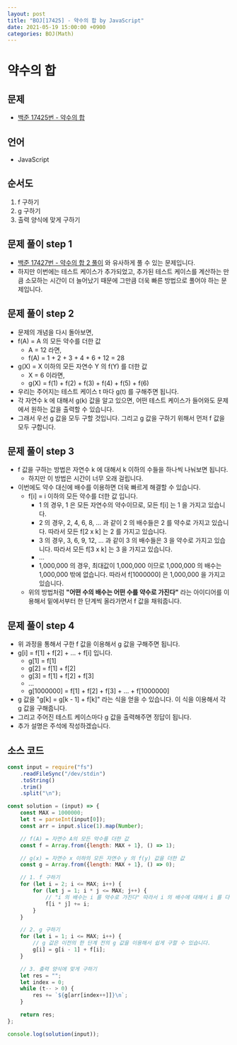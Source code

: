 ```yaml
---
layout: post
title: "BOJ[17425] - 약수의 합 by JavaScript"
date: 2021-05-19 15:00:00 +0900
categories: BOJ(Math)
---
```


# 약수의 합

## 문제

- [백준 17425번 - 약수의 합](https://www.acmicpc.net/problem/17425)

## 언어

- JavaScript

## 순서도

1. f 구하기
2. g 구하기
3. 출력 양식에 맞게 구하기

## 문제 풀이 step 1

- [백준 17427번 - 약수의 합 2 풀이](<https://qkrrlgh519.github.io/boj(math)/2021/05/18/BOJ-Math-17427.html>) 와 유사하게 풀 수 있는 문제입니다.
- 하지만 이번에는 테스트 케이스가 추가되었고, 추가된 테스트 케이스를 계산하는 만큼 소모하는 시간이 더 늘어났기 때문에 그만큼 더욱 빠른 방법으로 풀어야 하는 문제입니다.

## 문제 풀이 step 2

- 문제의 개념을 다시 돌아보면,
- f(A) = A 의 모든 약수를 더한 값
  - A = 12 라면,
  - f(A) = 1 + 2 + 3 + 4 + 6 + 12 = 28
- g(X) = X 이하의 모든 자연수 Y 의 f(Y) 를 더한 값
  - X = 6 이라면,
  - g(X) = f(1) + f(2) + f(3) + f(4) + f(5) + f(6)
- 우리는 주어지는 테스트 케이스 t 마다 g(t) 를 구해주면 됩니다.
- 각 자연수 k 에 대해서 g(k) 값을 알고 있으면, 어떤 테스트 케이스가 들어와도 문제에서 원하는 값을 출력할 수 있습니다.
- 그래서 우선 g 값을 모두 구할 것입니다. 그리고 g 값을 구하기 위해서 먼저 f 값을 모두 구합니다.

## 문제 풀이 step 3

- f 값을 구하는 방법은 자연수 k 에 대해서 k 이하의 수들을 하나씩 나눠보면 됩니다.
  - 하지만 이 방법은 시간이 너무 오래 걸립니다.
- 이번에도 약수 대신에 배수를 이용하면 더욱 빠르게 해결할 수 있습니다.
  - f[i] = i 이하의 모든 약수를 더한 값 입니다.
    - 1 의 경우, 1 은 모든 자연수의 약수이므로, 모든 f[i] 는 1 을 가지고 있습니다.
    - 2 의 경우, 2, 4, 6, 8, ... 과 같이 2 의 배수들은 2 를 약수로 가지고 있습니다. 따라서 모든 f[2 x k] 는 2 를 가지고 있습니다.
    - 3 의 경우, 3, 6, 9, 12, ... 과 같이 3 의 배수들은 3 을 약수로 가지고 있습니다. 따라서 모든 f[3 x k] 는 3 을 가지고 있습니다.
    - ...
    - 1,000,000 의 경우, 최대값이 1,000,000 이므로 1,000,000 의 배수는 1,000,000 밖에 없습니다. 따라서 f[1000000] 은 1,000,000 을 가지고 있습니다.
  - 위의 방법처럼 **"어떤 수의 배수는 어떤 수를 약수로 가진다"** 라는 아이디어를 이용해서 밑에서부터 한 단계씩 올라가면서 f 값을 채워줍니다.

## 문제 풀이 step 4

- 위 과정을 통해서 구한 f 값을 이용해서 g 값을 구해주면 됩니다.
- g[i] = f[1] + f[2] + ... + f[i] 입니다.
  - g[1] = f[1]
  - g[2] = f[1] + f[2]
  - g[3] = f[1] + f[2] + f[3]
  - ...
  - g[1000000] = f[1] + f[2] + f[3] + ... + f[1000000]
- g 값을 "g[k] = g[k - 1] + f[k]" 라는 식을 얻을 수 있습니다. 이 식을 이용해서 각 g 값을 구해줍니다.
- 그리고 주어진 테스트 케이스마다 g 값을 출력해주면 정답이 됩니다.
- 추가 설명은 주석에 작성하겠습니다.

## 소스 코드

```jsx
const input = require("fs")
	.readFileSync("/dev/stdin")
	.toString()
	.trim()
	.split("\n");

const solution = (input) => {
	const MAX = 1000000;
	let t = parseInt(input[0]);
	const arr = input.slice(1).map(Number);

	// f(A) = 자연수 A의 모든 약수를 더한 값
	const f = Array.from({length: MAX + 1}, () => 1);

	// g(x) = 자연수 x 이하의 모든 자연수 y 의 f(y) 값을 더한 값
	const g = Array.from({length: MAX + 1}, () => 0);

	// 1. f 구하기
	for (let i = 2; i <= MAX; i++) {
		for (let j = 1; i * j <= MAX; j++) {
			// "i 의 배수는 i 를 약수로 가진다" 따라서 i 의 배수에 대해서 i 를 다 더해준다.
			f[i * j] += i;
		}
	}

	// 2. g 구하기
	for (let i = 1; i <= MAX; i++) {
		// g 값은 이전의 한 단계 전의 g 값을 이용해서 쉽게 구할 수 있습니다.
		g[i] = g[i - 1] + f[i];
	}

	// 3. 출력 양식에 맞게 구하기
	let res = "";
	let index = 0;
	while (t-- > 0) {
		res += `${g[arr[index++]]}\n`;
	}

	return res;
};

console.log(solution(input));
```
